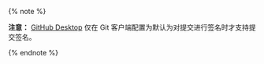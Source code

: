 {% note %}

**注意：** [GitHub Desktop](https://desktop.github.com/) 仅在 Git 客户端配置为默认为对提交进行签名时才支持提交签名。

{% endnote %}
